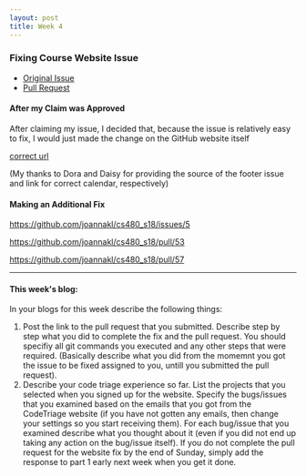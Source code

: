 ```yaml
---
layout: post
title: Week 4
---
```


### Fixing Course Website Issue
* [Original Issue](https://github.com/joannakl/cs480_s18/issues/5)
* [Pull Request](https://github.com/joannakl/cs480_s18/pull/53)
#### After my Claim was Approved
After claiming my issue, I decided that, because the issue is relatively easy to fix, I would just made the change on the GitHub website itself

[correct url](https://www.nyu.edu/registrar/calendars/university-academic-calendar.html#1184)

(My thanks to Dora and Daisy for providing the source of the footer issue and link for correct calendar, respectively)


#### Making an Additional Fix




https://github.com/joannakl/cs480_s18/issues/5

https://github.com/joannakl/cs480_s18/pull/53

https://github.com/joannakl/cs480_s18/pull/57

-------------------
#### This week's blog:
In your blogs for this week describe the following things:
1) Post the link to the pull request that you submitted. Describe step by step what you did to complete the fix and the pull request. You should specifiy all git commands you executed and any other steps that were required. (Basically describe what you did from the momemnt you got the issue to be fixed assigned to you, untill you submitted the pull request). 
2) Describe your code triage experience so far. List the projects that you selected when you signed up for the website. Specify the bugs/issues that you examined based on the emails that you got from the CodeTriage website (if you have not gotten any emails, then change your settings so you start receiving them). For each bug/issue that you examined describe what you thought about it (even if you did not end up taking any action on the bug/issue itself).
If you do not complete the pull request for the website fix by the end of Sunday, simply add the response to part 1 early next week when you get it done.
